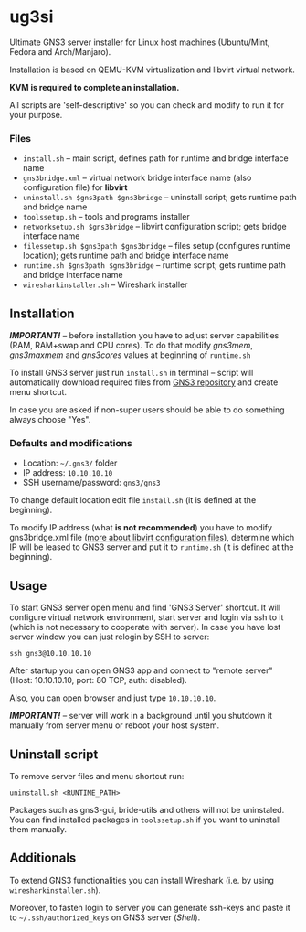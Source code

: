 # ug3si
Ultimate GNS3 server installer for Linux host machines (Ubuntu/Mint, Fedora and Arch/Manjaro).

Installation is based on QEMU-KVM virtualization and libvirt virtual network.

**KVM is required to complete an installation.**

All scripts are 'self-descriptive' so you can check and modify to run it for your purpose.

### Files
* `install.sh` – main script, defines path for runtime and bridge interface name
* `gns3bridge.xml` – virtual network bridge interface name (also configuration file) for **libvirt**
* `uninstall.sh $gns3path $gns3bridge` – uninstall script; gets runtime path and bridge name
* `toolssetup.sh` – tools and programs installer
* `networksetup.sh $gns3bridge` – libvirt configuration script; gets bridge interface name
* `filessetup.sh $gns3path $gns3bridge` – files setup (configures runtime location); gets runtime path and bridge interface name
* `runtime.sh $gns3path $gns3bridge` – runtime script; gets runtime path and bridge interface name
* `wiresharkinstaller.sh` – Wireshark installer

## Installation

***IMPORTANT!*** – before installation you have to adjust server capabilities (RAM, RAM+swap and CPU cores). To do that modify *gns3mem*, *gns3maxmem* and *gns3cores* values at beginning of `runtime.sh` 

To install GNS3 server just run `install.sh` in terminal – script will automatically download required files from [GNS3 repository](https://github.com/GNS3/gns3-gui/releases) and create menu shortcut.

In case you are asked if non-super users should be able to do something always choose "Yes".

### Defaults and modifications
* Location: `~/.gns3/` folder
* IP address: `10.10.10.10`
* SSH username/password: `gns3/gns3`

To change default location edit file `install.sh` (it is defined at the beginning).

To modify IP address (what **is not recommended**) you have to modify gns3bridge.xml file ([more about libvirt configuration files](https://libvirt.org/formatdomain.html)), determine which IP will be leased to GNS3 server and put it to `runtime.sh` (it is defined at the beginning).

## Usage
To start GNS3 server open menu and find 'GNS3 Server' shortcut. It will configure virtual network environment, start server and login via ssh to it (which is not necessary to cooperate with server).
In case you have lost server window you can just relogin by SSH to server:
```
ssh gns3@10.10.10.10
```

After startup you can open GNS3 app and connect to "remote server" (Host: 10.10.10.10, port: 80 TCP, auth: disabled).

Also, you can open browser and just type `10.10.10.10`.

***IMPORTANT!*** – server will work in a background until you shutdown it manually from server menu or reboot your host system.

## Uninstall script
To remove server files and menu shortcut run:
```
uninstall.sh <RUNTIME_PATH>
```

Packages such as gns3-gui, bride-utils and others will not be uninstaled. You can find installed packages in `toolssetup.sh` if you want to uninstall them manually.

## Additionals
To extend GNS3 functionalities you can install Wireshark (i.e. by using `wiresharkinstaller.sh`).

Moreover, to fasten login to server you can generate ssh-keys and paste it to `~/.ssh/authorized_keys` on GNS3 server (*Shell*).
